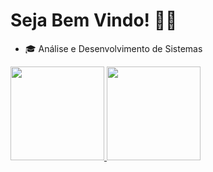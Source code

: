 # Seja Bem Vindo! 👨‍💻

- 🎓 Análise e Desenvolvimento de Sistemas

<div style="display: inline_block">
    <a href="https://github.com/Alexandre752">
    <img height="150em" src="https://github-readme-stats.vercel.app/api?username=Alexandre752&show_icons=true&theme=gotham&https://github.com/Alexandre752/github-readme-stats)">
     <img height="150em" src="https://github-readme-stats.vercel.app/api/top-langs/?username=Alexandre752&layout=compact&theme=gotham&https://github.com/Alexandre752/github-readme-stats)">
</div>




